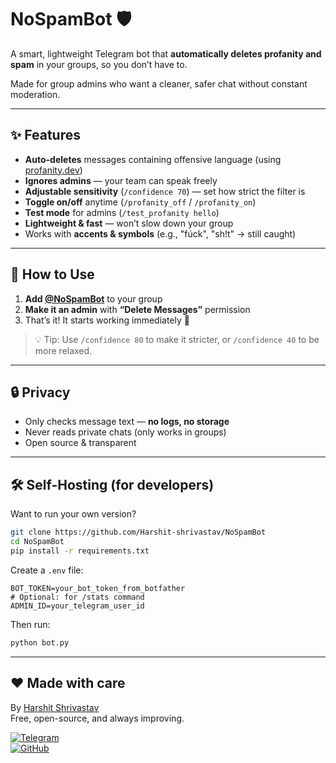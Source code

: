 # NoSpamBot 🛡️

A smart, lightweight Telegram bot that **automatically deletes profanity and spam** in your groups, so you don’t have to.

Made for group admins who want a cleaner, safer chat without constant moderation.

---

## ✨ Features

- **Auto-deletes** messages containing offensive language (using [profanity.dev](https://profanity.dev))
- **Ignores admins** — your team can speak freely
- **Adjustable sensitivity** (`/confidence 70`) — set how strict the filter is
- **Toggle on/off** anytime (`/profanity_off` / `/profanity_on`)
- **Test mode** for admins (`/test_profanity hello`)
- **Lightweight & fast** — won’t slow down your group
- Works with **accents & symbols** (e.g., "fúck", "sh!t" → still caught)

---

## 🚀 How to Use

1. **Add [@NoSpamBot](https://telegram.me/antispampalbot)** to your group  
2. **Make it an admin** with **“Delete Messages”** permission  
3. That’s it! It starts working immediately 🎉

> 💡 Tip: Use `/confidence 80` to make it stricter, or `/confidence 40` to be more relaxed.

---

## 🔒 Privacy

- Only checks message text — **no logs, no storage**
- Never reads private chats (only works in groups)
- Open source & transparent

---

## 🛠️ Self-Hosting (for developers)

Want to run your own version?

```bash
git clone https://github.com/Harshit-shrivastav/NoSpamBot
cd NoSpamBot
pip install -r requirements.txt
```

Create a `.env` file:
```env
BOT_TOKEN=your_bot_token_from_botfather
# Optional: for /stats command
ADMIN_ID=your_telegram_user_id
```

Then run:
```bash
python bot.py
```

---

## ❤️ Made with care

By [Harshit Shrivastav](https://github.com/Harshit-shrivastav)  
Free, open-source, and always improving.

[![Telegram](https://img.shields.io/badge/Telegram-Bot-blue?logo=telegram)](https://telegram.me/antispampalbot)  
[![GitHub](https://img.shields.io/badge/GitHub-Repo-black?logo=github)](https://github.com/Harshit-shrivastav/NoSpamBot)
